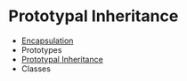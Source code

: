 # Prototypal Inheritance

* [Encapsulation](http://eloquentjavascript.net/06_object.html)
* Prototypes
* [Prototypal Inheritance](http://javascript.info/prototype-inheritance)
* Classes

